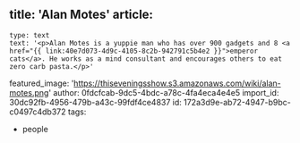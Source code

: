 title: 'Alan Motes'
article:
  -
    type: text
    text: '<p>Alan Motes is a yuppie man who has over 900 gadgets and 8 <a href="{{ link:40e7d073-4d9c-4105-8c2b-942791c5b4e2 }}">emperor cats</a>. He works as a mind consultant and encourages others to eat zero carb pasta.</p>'
featured_image: 'https://thiseveningsshow.s3.amazonaws.com/wiki/alan-motes.png'
author: 0fdcfcab-9dc5-4bdc-a78c-4fa4eca4e4e5
import_id: 30dc92fb-4956-479b-a43c-99fdf4ce4837
id: 172a3d9e-ab72-4947-b9bc-c0497c4db372
tags:
  - people
